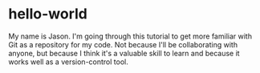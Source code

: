 # hello-world
My name is Jason. I'm going through this tutorial to get more familiar with Git as a repository for my code. Not because I'll be collaborating with anyone, but because I think it's a valuable skill to learn and because it works well as a version-control tool.
